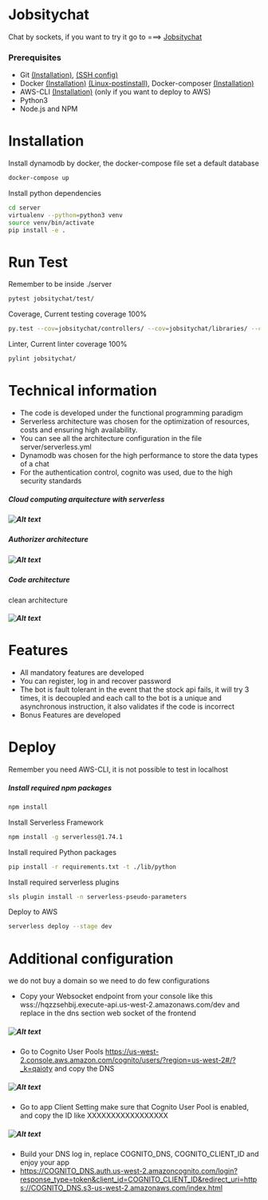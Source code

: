 # Jobsitychat
Chat by sockets, if you want to try it go to ===> [Jobsitychat](https://jobsitychat-951344569535-dev.auth.us-west-2.amazoncognito.com/login?response_type=token&client_id=bnhbtkqphva0j9dbgaui5mqhi&redirect_uri=https://jobsitychat-951344569535-dev.s3-us-west-2.amazonaws.com/index.html)
### Prerequisites
  - Git [(Installation)](https://git-scm.com/book/en/v2/Getting-Started-Installing-Git), [(SSH config)](https://support.atlassian.com/bitbucket-cloud/docs/set-up-an-ssh-key/)
  - Docker [(Installation)](https://docs.docker.com/engine/install/) [(Linux-postinstall)](https://docs.docker.com/engine/install/linux-postinstall/), Docker-composer [(Installation)](https://docs.docker.com/compose/install/)
  - AWS-CLI [(Installation)](https://docs.aws.amazon.com/cli/latest/userguide/cli-chap-install.html) (only if you want to deploy to AWS)
  - Python3
  - Node.js and NPM

# Installation
Install dynamodb by docker, the docker-compose file set a default database
```sh
docker-compose up
```
Install python dependencies
```sh
cd server
virtualenv --python=python3 venv
source venv/bin/activate
pip install -e .
```
# Run Test
Remember to be inside ./server
```sh
pytest jobsitychat/test/
```
Coverage, Current testing coverage 100%
```sh
py.test --cov=jobsitychat/controllers/ --cov=jobsitychat/libraries/ --cov=jobsitychat/models/ --cov=jobsitychat/routes/ jobsitychat/test/
```
Linter, Current linter coverage 100%
```sh
pylint jobsitychat/
```
# Technical information
* The code is developed under the functional programming paradigm
* Serverless architecture was chosen for the optimization of resources, costs and ensuring high availability.
* You can see all the architecture configuration in the file server/serverless.yml
* Dynamodb was chosen for the high performance to store the data types of a chat
* For the authentication control, cognito was used, due to the high security standards
##### Cloud computing arquitecture with serverless
##### ![Alt text](docs/apigateway_websocket.png)
##### Authorizer architecture
##### ![Alt text](docs/custom-authorizer.png)
##### Code architecture
clean architecture
##### ![Alt text](docs/clean_architecture.jpg)
# Features
* All mandatory features are developed
* You can register, log in and recover password
* The bot is fault tolerant in the event that the stock api fails, it will try 3 times, it is decoupled and each call to the bot is a unique and asynchronous instruction, it also validates if the code is incorrect
* Bonus Features are developed
# Deploy
Remember you need AWS-CLI, it is not possible to test in localhost
##### Install required npm packages
```sh
npm install
```
Install Serverless Framework 
```sh
npm install -g serverless@1.74.1
```
Install required Python packages
```sh
pip install -r requirements.txt -t ./lib/python
```
Install required serverless plugins
```sh
sls plugin install -n serverless-pseudo-parameters
```
Deploy to AWS
```sh
serverless deploy --stage dev
```
# Additional configuration
we do not buy a domain so we need to do few configurations
* Copy your Websocket endpoint from your console like this wss://hqzzsehbij.execute-api.us-west-2.amazonaws.com/dev and replace in the dns section web socket of the frontend
##### ![Alt text](docs/endpoint_wss.png)
* Go to Cognito User Pools https://us-west-2.console.aws.amazon.com/cognito/users/?region=us-west-2#/?_k=qaioty and copy the DNS
##### ![Alt text](docs/cognito_dns.png)
* Go to app Client Setting make sure that Cognito User Pool is enabled, and copy the ID like XXXXXXXXXXXXXXXXX
##### ![Alt text](docs/cognito_client.png)
* Build your DNS log in, replace COGNITO_DNS, COGNITO_CLIENT_ID and enjoy your app
* https://COGNITO_DNS.auth.us-west-2.amazoncognito.com/login?response_type=token&client_id=COGNITO_CLIENT_ID&redirect_uri=https://COGNITO_DNS.s3-us-west-2.amazonaws.com/index.html
